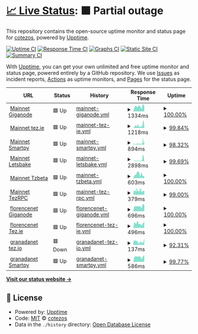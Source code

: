 # [📈 Live Status](https://cotezos.github.io/teznodes): <!--live status--> **🟧 Partial outage**

This repository contains the open-source uptime monitor and status page for [cotezos](https://cotezos.github.io/teznodes), powered by [Upptime](https://github.com/upptime/upptime).

[![Uptime CI](https://github.com/cotezos/teznodes/workflows/Uptime%20CI/badge.svg)](https://github.com/cotezos/teznodes/actions?query=workflow%3A%22Uptime+CI%22)
[![Response Time CI](https://github.com/cotezos/teznodes/workflows/Response%20Time%20CI/badge.svg)](https://github.com/cotezos/teznodes/actions?query=workflow%3A%22Response+Time+CI%22)
[![Graphs CI](https://github.com/cotezos/teznodes/workflows/Graphs%20CI/badge.svg)](https://github.com/cotezos/teznodes/actions?query=workflow%3A%22Graphs+CI%22)
[![Static Site CI](https://github.com/cotezos/teznodes/workflows/Static%20Site%20CI/badge.svg)](https://github.com/cotezos/teznodes/actions?query=workflow%3A%22Static+Site+CI%22)
[![Summary CI](https://github.com/cotezos/teznodes/workflows/Summary%20CI/badge.svg)](https://github.com/cotezos/teznodes/actions?query=workflow%3A%22Summary+CI%22)

With [Upptime](https://upptime.js.org), you can get your own unlimited and free uptime monitor and status page, powered entirely by a GitHub repository. We use [Issues](https://github.com/cotezos/teznodes/issues) as incident reports, [Actions](https://github.com/cotezos/teznodes/actions) as uptime monitors, and [Pages](https://cotezos.github.io/teznodes) for the status page.

<!--start: status pages-->
<!-- This summary is generated by Upptime (https://github.com/upptime/upptime) -->
<!-- Do not edit this manually, your changes will be overwritten -->
<!-- prettier-ignore -->
| URL | Status | History | Response Time | Uptime |
| --- | ------ | ------- | ------------- | ------ |
| <img alt="" src="https://favicons.githubusercontent.com/mainnet-tezos.giganode.io" height="13"> [Mainnet Giganode](https://mainnet-tezos.giganode.io/chains/main/blocks/head) | 🟩 Up | [mainnet-giganode.yml](https://github.com/cotezos/teznodes/commits/HEAD/history/mainnet-giganode.yml) | <details><summary><img alt="Response time graph" src="./graphs/mainnet-giganode/response-time-week.png" height="20"> 1334ms</summary><br><a href="https://cotezos.github.io/teznodes/history/mainnet-giganode"><img alt="Response time 1334" src="https://img.shields.io/endpoint?url=https%3A%2F%2Fraw.githubusercontent.com%2Fcotezos%2Fteznodes%2FHEAD%2Fapi%2Fmainnet-giganode%2Fresponse-time.json"></a><br><a href="https://cotezos.github.io/teznodes/history/mainnet-giganode"><img alt="24-hour response time 1434" src="https://img.shields.io/endpoint?url=https%3A%2F%2Fraw.githubusercontent.com%2Fcotezos%2Fteznodes%2FHEAD%2Fapi%2Fmainnet-giganode%2Fresponse-time-day.json"></a><br><a href="https://cotezos.github.io/teznodes/history/mainnet-giganode"><img alt="7-day response time 1334" src="https://img.shields.io/endpoint?url=https%3A%2F%2Fraw.githubusercontent.com%2Fcotezos%2Fteznodes%2FHEAD%2Fapi%2Fmainnet-giganode%2Fresponse-time-week.json"></a><br><a href="https://cotezos.github.io/teznodes/history/mainnet-giganode"><img alt="30-day response time 1334" src="https://img.shields.io/endpoint?url=https%3A%2F%2Fraw.githubusercontent.com%2Fcotezos%2Fteznodes%2FHEAD%2Fapi%2Fmainnet-giganode%2Fresponse-time-month.json"></a><br><a href="https://cotezos.github.io/teznodes/history/mainnet-giganode"><img alt="1-year response time 1334" src="https://img.shields.io/endpoint?url=https%3A%2F%2Fraw.githubusercontent.com%2Fcotezos%2Fteznodes%2FHEAD%2Fapi%2Fmainnet-giganode%2Fresponse-time-year.json"></a></details> | <details><summary><a href="https://cotezos.github.io/teznodes/history/mainnet-giganode">100.00%</a></summary><a href="https://cotezos.github.io/teznodes/history/mainnet-giganode"><img alt="All-time uptime 100.00%" src="https://img.shields.io/endpoint?url=https%3A%2F%2Fraw.githubusercontent.com%2Fcotezos%2Fteznodes%2FHEAD%2Fapi%2Fmainnet-giganode%2Fuptime.json"></a><br><a href="https://cotezos.github.io/teznodes/history/mainnet-giganode"><img alt="24-hour uptime 100.00%" src="https://img.shields.io/endpoint?url=https%3A%2F%2Fraw.githubusercontent.com%2Fcotezos%2Fteznodes%2FHEAD%2Fapi%2Fmainnet-giganode%2Fuptime-day.json"></a><br><a href="https://cotezos.github.io/teznodes/history/mainnet-giganode"><img alt="7-day uptime 100.00%" src="https://img.shields.io/endpoint?url=https%3A%2F%2Fraw.githubusercontent.com%2Fcotezos%2Fteznodes%2FHEAD%2Fapi%2Fmainnet-giganode%2Fuptime-week.json"></a><br><a href="https://cotezos.github.io/teznodes/history/mainnet-giganode"><img alt="30-day uptime 100.00%" src="https://img.shields.io/endpoint?url=https%3A%2F%2Fraw.githubusercontent.com%2Fcotezos%2Fteznodes%2FHEAD%2Fapi%2Fmainnet-giganode%2Fuptime-month.json"></a><br><a href="https://cotezos.github.io/teznodes/history/mainnet-giganode"><img alt="1-year uptime 100.00%" src="https://img.shields.io/endpoint?url=https%3A%2F%2Fraw.githubusercontent.com%2Fcotezos%2Fteznodes%2FHEAD%2Fapi%2Fmainnet-giganode%2Fuptime-year.json"></a></details>
| <img alt="" src="https://favicons.githubusercontent.com/api.tez.ie" height="13"> [Mainnet tez.ie](https://api.tez.ie/rpc/mainnet/chains/main/blocks/head) | 🟩 Up | [mainnet-tez-ie.yml](https://github.com/cotezos/teznodes/commits/HEAD/history/mainnet-tez-ie.yml) | <details><summary><img alt="Response time graph" src="./graphs/mainnet-tez-ie/response-time-week.png" height="20"> 1218ms</summary><br><a href="https://cotezos.github.io/teznodes/history/mainnet-tez-ie"><img alt="Response time 1218" src="https://img.shields.io/endpoint?url=https%3A%2F%2Fraw.githubusercontent.com%2Fcotezos%2Fteznodes%2FHEAD%2Fapi%2Fmainnet-tez-ie%2Fresponse-time.json"></a><br><a href="https://cotezos.github.io/teznodes/history/mainnet-tez-ie"><img alt="24-hour response time 1083" src="https://img.shields.io/endpoint?url=https%3A%2F%2Fraw.githubusercontent.com%2Fcotezos%2Fteznodes%2FHEAD%2Fapi%2Fmainnet-tez-ie%2Fresponse-time-day.json"></a><br><a href="https://cotezos.github.io/teznodes/history/mainnet-tez-ie"><img alt="7-day response time 1218" src="https://img.shields.io/endpoint?url=https%3A%2F%2Fraw.githubusercontent.com%2Fcotezos%2Fteznodes%2FHEAD%2Fapi%2Fmainnet-tez-ie%2Fresponse-time-week.json"></a><br><a href="https://cotezos.github.io/teznodes/history/mainnet-tez-ie"><img alt="30-day response time 1218" src="https://img.shields.io/endpoint?url=https%3A%2F%2Fraw.githubusercontent.com%2Fcotezos%2Fteznodes%2FHEAD%2Fapi%2Fmainnet-tez-ie%2Fresponse-time-month.json"></a><br><a href="https://cotezos.github.io/teznodes/history/mainnet-tez-ie"><img alt="1-year response time 1218" src="https://img.shields.io/endpoint?url=https%3A%2F%2Fraw.githubusercontent.com%2Fcotezos%2Fteznodes%2FHEAD%2Fapi%2Fmainnet-tez-ie%2Fresponse-time-year.json"></a></details> | <details><summary><a href="https://cotezos.github.io/teznodes/history/mainnet-tez-ie">99.84%</a></summary><a href="https://cotezos.github.io/teznodes/history/mainnet-tez-ie"><img alt="All-time uptime 99.84%" src="https://img.shields.io/endpoint?url=https%3A%2F%2Fraw.githubusercontent.com%2Fcotezos%2Fteznodes%2FHEAD%2Fapi%2Fmainnet-tez-ie%2Fuptime.json"></a><br><a href="https://cotezos.github.io/teznodes/history/mainnet-tez-ie"><img alt="24-hour uptime 100.00%" src="https://img.shields.io/endpoint?url=https%3A%2F%2Fraw.githubusercontent.com%2Fcotezos%2Fteznodes%2FHEAD%2Fapi%2Fmainnet-tez-ie%2Fuptime-day.json"></a><br><a href="https://cotezos.github.io/teznodes/history/mainnet-tez-ie"><img alt="7-day uptime 99.84%" src="https://img.shields.io/endpoint?url=https%3A%2F%2Fraw.githubusercontent.com%2Fcotezos%2Fteznodes%2FHEAD%2Fapi%2Fmainnet-tez-ie%2Fuptime-week.json"></a><br><a href="https://cotezos.github.io/teznodes/history/mainnet-tez-ie"><img alt="30-day uptime 99.84%" src="https://img.shields.io/endpoint?url=https%3A%2F%2Fraw.githubusercontent.com%2Fcotezos%2Fteznodes%2FHEAD%2Fapi%2Fmainnet-tez-ie%2Fuptime-month.json"></a><br><a href="https://cotezos.github.io/teznodes/history/mainnet-tez-ie"><img alt="1-year uptime 99.84%" src="https://img.shields.io/endpoint?url=https%3A%2F%2Fraw.githubusercontent.com%2Fcotezos%2Fteznodes%2FHEAD%2Fapi%2Fmainnet-tez-ie%2Fuptime-year.json"></a></details>
| <img alt="" src="https://favicons.githubusercontent.com/mainnet.smartpy.io" height="13"> [Mainnet Smartpy](https://mainnet.smartpy.io/chains/main/blocks/head) | 🟩 Up | [mainnet-smartpy.yml](https://github.com/cotezos/teznodes/commits/HEAD/history/mainnet-smartpy.yml) | <details><summary><img alt="Response time graph" src="./graphs/mainnet-smartpy/response-time-week.png" height="20"> 894ms</summary><br><a href="https://cotezos.github.io/teznodes/history/mainnet-smartpy"><img alt="Response time 894" src="https://img.shields.io/endpoint?url=https%3A%2F%2Fraw.githubusercontent.com%2Fcotezos%2Fteznodes%2FHEAD%2Fapi%2Fmainnet-smartpy%2Fresponse-time.json"></a><br><a href="https://cotezos.github.io/teznodes/history/mainnet-smartpy"><img alt="24-hour response time 727" src="https://img.shields.io/endpoint?url=https%3A%2F%2Fraw.githubusercontent.com%2Fcotezos%2Fteznodes%2FHEAD%2Fapi%2Fmainnet-smartpy%2Fresponse-time-day.json"></a><br><a href="https://cotezos.github.io/teznodes/history/mainnet-smartpy"><img alt="7-day response time 894" src="https://img.shields.io/endpoint?url=https%3A%2F%2Fraw.githubusercontent.com%2Fcotezos%2Fteznodes%2FHEAD%2Fapi%2Fmainnet-smartpy%2Fresponse-time-week.json"></a><br><a href="https://cotezos.github.io/teznodes/history/mainnet-smartpy"><img alt="30-day response time 894" src="https://img.shields.io/endpoint?url=https%3A%2F%2Fraw.githubusercontent.com%2Fcotezos%2Fteznodes%2FHEAD%2Fapi%2Fmainnet-smartpy%2Fresponse-time-month.json"></a><br><a href="https://cotezos.github.io/teznodes/history/mainnet-smartpy"><img alt="1-year response time 894" src="https://img.shields.io/endpoint?url=https%3A%2F%2Fraw.githubusercontent.com%2Fcotezos%2Fteznodes%2FHEAD%2Fapi%2Fmainnet-smartpy%2Fresponse-time-year.json"></a></details> | <details><summary><a href="https://cotezos.github.io/teznodes/history/mainnet-smartpy">98.32%</a></summary><a href="https://cotezos.github.io/teznodes/history/mainnet-smartpy"><img alt="All-time uptime 98.32%" src="https://img.shields.io/endpoint?url=https%3A%2F%2Fraw.githubusercontent.com%2Fcotezos%2Fteznodes%2FHEAD%2Fapi%2Fmainnet-smartpy%2Fuptime.json"></a><br><a href="https://cotezos.github.io/teznodes/history/mainnet-smartpy"><img alt="24-hour uptime 100.00%" src="https://img.shields.io/endpoint?url=https%3A%2F%2Fraw.githubusercontent.com%2Fcotezos%2Fteznodes%2FHEAD%2Fapi%2Fmainnet-smartpy%2Fuptime-day.json"></a><br><a href="https://cotezos.github.io/teznodes/history/mainnet-smartpy"><img alt="7-day uptime 98.32%" src="https://img.shields.io/endpoint?url=https%3A%2F%2Fraw.githubusercontent.com%2Fcotezos%2Fteznodes%2FHEAD%2Fapi%2Fmainnet-smartpy%2Fuptime-week.json"></a><br><a href="https://cotezos.github.io/teznodes/history/mainnet-smartpy"><img alt="30-day uptime 98.32%" src="https://img.shields.io/endpoint?url=https%3A%2F%2Fraw.githubusercontent.com%2Fcotezos%2Fteznodes%2FHEAD%2Fapi%2Fmainnet-smartpy%2Fuptime-month.json"></a><br><a href="https://cotezos.github.io/teznodes/history/mainnet-smartpy"><img alt="1-year uptime 98.32%" src="https://img.shields.io/endpoint?url=https%3A%2F%2Fraw.githubusercontent.com%2Fcotezos%2Fteznodes%2FHEAD%2Fapi%2Fmainnet-smartpy%2Fuptime-year.json"></a></details>
| <img alt="" src="https://favicons.githubusercontent.com/teznode.letzbake.com" height="13"> [Mainnet Letsbake](https://teznode.letzbake.com/chains/main/blocks/head) | 🟩 Up | [mainnet-letsbake.yml](https://github.com/cotezos/teznodes/commits/HEAD/history/mainnet-letsbake.yml) | <details><summary><img alt="Response time graph" src="./graphs/mainnet-letsbake/response-time-week.png" height="20"> 2898ms</summary><br><a href="https://cotezos.github.io/teznodes/history/mainnet-letsbake"><img alt="Response time 2898" src="https://img.shields.io/endpoint?url=https%3A%2F%2Fraw.githubusercontent.com%2Fcotezos%2Fteznodes%2FHEAD%2Fapi%2Fmainnet-letsbake%2Fresponse-time.json"></a><br><a href="https://cotezos.github.io/teznodes/history/mainnet-letsbake"><img alt="24-hour response time 1163" src="https://img.shields.io/endpoint?url=https%3A%2F%2Fraw.githubusercontent.com%2Fcotezos%2Fteznodes%2FHEAD%2Fapi%2Fmainnet-letsbake%2Fresponse-time-day.json"></a><br><a href="https://cotezos.github.io/teznodes/history/mainnet-letsbake"><img alt="7-day response time 2898" src="https://img.shields.io/endpoint?url=https%3A%2F%2Fraw.githubusercontent.com%2Fcotezos%2Fteznodes%2FHEAD%2Fapi%2Fmainnet-letsbake%2Fresponse-time-week.json"></a><br><a href="https://cotezos.github.io/teznodes/history/mainnet-letsbake"><img alt="30-day response time 2898" src="https://img.shields.io/endpoint?url=https%3A%2F%2Fraw.githubusercontent.com%2Fcotezos%2Fteznodes%2FHEAD%2Fapi%2Fmainnet-letsbake%2Fresponse-time-month.json"></a><br><a href="https://cotezos.github.io/teznodes/history/mainnet-letsbake"><img alt="1-year response time 2898" src="https://img.shields.io/endpoint?url=https%3A%2F%2Fraw.githubusercontent.com%2Fcotezos%2Fteznodes%2FHEAD%2Fapi%2Fmainnet-letsbake%2Fresponse-time-year.json"></a></details> | <details><summary><a href="https://cotezos.github.io/teznodes/history/mainnet-letsbake">99.69%</a></summary><a href="https://cotezos.github.io/teznodes/history/mainnet-letsbake"><img alt="All-time uptime 99.69%" src="https://img.shields.io/endpoint?url=https%3A%2F%2Fraw.githubusercontent.com%2Fcotezos%2Fteznodes%2FHEAD%2Fapi%2Fmainnet-letsbake%2Fuptime.json"></a><br><a href="https://cotezos.github.io/teznodes/history/mainnet-letsbake"><img alt="24-hour uptime 98.98%" src="https://img.shields.io/endpoint?url=https%3A%2F%2Fraw.githubusercontent.com%2Fcotezos%2Fteznodes%2FHEAD%2Fapi%2Fmainnet-letsbake%2Fuptime-day.json"></a><br><a href="https://cotezos.github.io/teznodes/history/mainnet-letsbake"><img alt="7-day uptime 99.69%" src="https://img.shields.io/endpoint?url=https%3A%2F%2Fraw.githubusercontent.com%2Fcotezos%2Fteznodes%2FHEAD%2Fapi%2Fmainnet-letsbake%2Fuptime-week.json"></a><br><a href="https://cotezos.github.io/teznodes/history/mainnet-letsbake"><img alt="30-day uptime 99.69%" src="https://img.shields.io/endpoint?url=https%3A%2F%2Fraw.githubusercontent.com%2Fcotezos%2Fteznodes%2FHEAD%2Fapi%2Fmainnet-letsbake%2Fuptime-month.json"></a><br><a href="https://cotezos.github.io/teznodes/history/mainnet-letsbake"><img alt="1-year uptime 99.69%" src="https://img.shields.io/endpoint?url=https%3A%2F%2Fraw.githubusercontent.com%2Fcotezos%2Fteznodes%2FHEAD%2Fapi%2Fmainnet-letsbake%2Fuptime-year.json"></a></details>
| <img alt="" src="https://favicons.githubusercontent.com/rpc.tzbeta.net" height="13"> [Mainnet Tzbeta](https://rpc.tzbeta.net/chains/main/blocks/head) | 🟩 Up | [mainnet-tzbeta.yml](https://github.com/cotezos/teznodes/commits/HEAD/history/mainnet-tzbeta.yml) | <details><summary><img alt="Response time graph" src="./graphs/mainnet-tzbeta/response-time-week.png" height="20"> 603ms</summary><br><a href="https://cotezos.github.io/teznodes/history/mainnet-tzbeta"><img alt="Response time 603" src="https://img.shields.io/endpoint?url=https%3A%2F%2Fraw.githubusercontent.com%2Fcotezos%2Fteznodes%2FHEAD%2Fapi%2Fmainnet-tzbeta%2Fresponse-time.json"></a><br><a href="https://cotezos.github.io/teznodes/history/mainnet-tzbeta"><img alt="24-hour response time 471" src="https://img.shields.io/endpoint?url=https%3A%2F%2Fraw.githubusercontent.com%2Fcotezos%2Fteznodes%2FHEAD%2Fapi%2Fmainnet-tzbeta%2Fresponse-time-day.json"></a><br><a href="https://cotezos.github.io/teznodes/history/mainnet-tzbeta"><img alt="7-day response time 603" src="https://img.shields.io/endpoint?url=https%3A%2F%2Fraw.githubusercontent.com%2Fcotezos%2Fteznodes%2FHEAD%2Fapi%2Fmainnet-tzbeta%2Fresponse-time-week.json"></a><br><a href="https://cotezos.github.io/teznodes/history/mainnet-tzbeta"><img alt="30-day response time 603" src="https://img.shields.io/endpoint?url=https%3A%2F%2Fraw.githubusercontent.com%2Fcotezos%2Fteznodes%2FHEAD%2Fapi%2Fmainnet-tzbeta%2Fresponse-time-month.json"></a><br><a href="https://cotezos.github.io/teznodes/history/mainnet-tzbeta"><img alt="1-year response time 603" src="https://img.shields.io/endpoint?url=https%3A%2F%2Fraw.githubusercontent.com%2Fcotezos%2Fteznodes%2FHEAD%2Fapi%2Fmainnet-tzbeta%2Fresponse-time-year.json"></a></details> | <details><summary><a href="https://cotezos.github.io/teznodes/history/mainnet-tzbeta">100.00%</a></summary><a href="https://cotezos.github.io/teznodes/history/mainnet-tzbeta"><img alt="All-time uptime 100.00%" src="https://img.shields.io/endpoint?url=https%3A%2F%2Fraw.githubusercontent.com%2Fcotezos%2Fteznodes%2FHEAD%2Fapi%2Fmainnet-tzbeta%2Fuptime.json"></a><br><a href="https://cotezos.github.io/teznodes/history/mainnet-tzbeta"><img alt="24-hour uptime 100.00%" src="https://img.shields.io/endpoint?url=https%3A%2F%2Fraw.githubusercontent.com%2Fcotezos%2Fteznodes%2FHEAD%2Fapi%2Fmainnet-tzbeta%2Fuptime-day.json"></a><br><a href="https://cotezos.github.io/teznodes/history/mainnet-tzbeta"><img alt="7-day uptime 100.00%" src="https://img.shields.io/endpoint?url=https%3A%2F%2Fraw.githubusercontent.com%2Fcotezos%2Fteznodes%2FHEAD%2Fapi%2Fmainnet-tzbeta%2Fuptime-week.json"></a><br><a href="https://cotezos.github.io/teznodes/history/mainnet-tzbeta"><img alt="30-day uptime 100.00%" src="https://img.shields.io/endpoint?url=https%3A%2F%2Fraw.githubusercontent.com%2Fcotezos%2Fteznodes%2FHEAD%2Fapi%2Fmainnet-tzbeta%2Fuptime-month.json"></a><br><a href="https://cotezos.github.io/teznodes/history/mainnet-tzbeta"><img alt="1-year uptime 100.00%" src="https://img.shields.io/endpoint?url=https%3A%2F%2Fraw.githubusercontent.com%2Fcotezos%2Fteznodes%2FHEAD%2Fapi%2Fmainnet-tzbeta%2Fuptime-year.json"></a></details>
| <img alt="" src="https://favicons.githubusercontent.com/mainnet.tezrpc.me" height="13"> [Mainnet TezRPC](https://mainnet.tezrpc.me/chains/main/blocks/head/metadata) | 🟩 Up | [mainnet-tez-rpc.yml](https://github.com/cotezos/teznodes/commits/HEAD/history/mainnet-tez-rpc.yml) | <details><summary><img alt="Response time graph" src="./graphs/mainnet-tez-rpc/response-time-week.png" height="20"> 379ms</summary><br><a href="https://cotezos.github.io/teznodes/history/mainnet-tez-rpc"><img alt="Response time 379" src="https://img.shields.io/endpoint?url=https%3A%2F%2Fraw.githubusercontent.com%2Fcotezos%2Fteznodes%2FHEAD%2Fapi%2Fmainnet-tez-rpc%2Fresponse-time.json"></a><br><a href="https://cotezos.github.io/teznodes/history/mainnet-tez-rpc"><img alt="24-hour response time 414" src="https://img.shields.io/endpoint?url=https%3A%2F%2Fraw.githubusercontent.com%2Fcotezos%2Fteznodes%2FHEAD%2Fapi%2Fmainnet-tez-rpc%2Fresponse-time-day.json"></a><br><a href="https://cotezos.github.io/teznodes/history/mainnet-tez-rpc"><img alt="7-day response time 379" src="https://img.shields.io/endpoint?url=https%3A%2F%2Fraw.githubusercontent.com%2Fcotezos%2Fteznodes%2FHEAD%2Fapi%2Fmainnet-tez-rpc%2Fresponse-time-week.json"></a><br><a href="https://cotezos.github.io/teznodes/history/mainnet-tez-rpc"><img alt="30-day response time 379" src="https://img.shields.io/endpoint?url=https%3A%2F%2Fraw.githubusercontent.com%2Fcotezos%2Fteznodes%2FHEAD%2Fapi%2Fmainnet-tez-rpc%2Fresponse-time-month.json"></a><br><a href="https://cotezos.github.io/teznodes/history/mainnet-tez-rpc"><img alt="1-year response time 379" src="https://img.shields.io/endpoint?url=https%3A%2F%2Fraw.githubusercontent.com%2Fcotezos%2Fteznodes%2FHEAD%2Fapi%2Fmainnet-tez-rpc%2Fresponse-time-year.json"></a></details> | <details><summary><a href="https://cotezos.github.io/teznodes/history/mainnet-tez-rpc">99.00%</a></summary><a href="https://cotezos.github.io/teznodes/history/mainnet-tez-rpc"><img alt="All-time uptime 99.00%" src="https://img.shields.io/endpoint?url=https%3A%2F%2Fraw.githubusercontent.com%2Fcotezos%2Fteznodes%2FHEAD%2Fapi%2Fmainnet-tez-rpc%2Fuptime.json"></a><br><a href="https://cotezos.github.io/teznodes/history/mainnet-tez-rpc"><img alt="24-hour uptime 99.46%" src="https://img.shields.io/endpoint?url=https%3A%2F%2Fraw.githubusercontent.com%2Fcotezos%2Fteznodes%2FHEAD%2Fapi%2Fmainnet-tez-rpc%2Fuptime-day.json"></a><br><a href="https://cotezos.github.io/teznodes/history/mainnet-tez-rpc"><img alt="7-day uptime 99.00%" src="https://img.shields.io/endpoint?url=https%3A%2F%2Fraw.githubusercontent.com%2Fcotezos%2Fteznodes%2FHEAD%2Fapi%2Fmainnet-tez-rpc%2Fuptime-week.json"></a><br><a href="https://cotezos.github.io/teznodes/history/mainnet-tez-rpc"><img alt="30-day uptime 99.00%" src="https://img.shields.io/endpoint?url=https%3A%2F%2Fraw.githubusercontent.com%2Fcotezos%2Fteznodes%2FHEAD%2Fapi%2Fmainnet-tez-rpc%2Fuptime-month.json"></a><br><a href="https://cotezos.github.io/teznodes/history/mainnet-tez-rpc"><img alt="1-year uptime 99.00%" src="https://img.shields.io/endpoint?url=https%3A%2F%2Fraw.githubusercontent.com%2Fcotezos%2Fteznodes%2FHEAD%2Fapi%2Fmainnet-tez-rpc%2Fuptime-year.json"></a></details>
| <img alt="" src="https://favicons.githubusercontent.com/florence-tezos.giganode.io" height="13"> [florencenet Giganode](https://florence-tezos.giganode.io/chains/main/blocks/head) | 🟩 Up | [florencenet-giganode.yml](https://github.com/cotezos/teznodes/commits/HEAD/history/florencenet-giganode.yml) | <details><summary><img alt="Response time graph" src="./graphs/florencenet-giganode/response-time-week.png" height="20"> 696ms</summary><br><a href="https://cotezos.github.io/teznodes/history/florencenet-giganode"><img alt="Response time 696" src="https://img.shields.io/endpoint?url=https%3A%2F%2Fraw.githubusercontent.com%2Fcotezos%2Fteznodes%2FHEAD%2Fapi%2Fflorencenet-giganode%2Fresponse-time.json"></a><br><a href="https://cotezos.github.io/teznodes/history/florencenet-giganode"><img alt="24-hour response time 675" src="https://img.shields.io/endpoint?url=https%3A%2F%2Fraw.githubusercontent.com%2Fcotezos%2Fteznodes%2FHEAD%2Fapi%2Fflorencenet-giganode%2Fresponse-time-day.json"></a><br><a href="https://cotezos.github.io/teznodes/history/florencenet-giganode"><img alt="7-day response time 696" src="https://img.shields.io/endpoint?url=https%3A%2F%2Fraw.githubusercontent.com%2Fcotezos%2Fteznodes%2FHEAD%2Fapi%2Fflorencenet-giganode%2Fresponse-time-week.json"></a><br><a href="https://cotezos.github.io/teznodes/history/florencenet-giganode"><img alt="30-day response time 696" src="https://img.shields.io/endpoint?url=https%3A%2F%2Fraw.githubusercontent.com%2Fcotezos%2Fteznodes%2FHEAD%2Fapi%2Fflorencenet-giganode%2Fresponse-time-month.json"></a><br><a href="https://cotezos.github.io/teznodes/history/florencenet-giganode"><img alt="1-year response time 696" src="https://img.shields.io/endpoint?url=https%3A%2F%2Fraw.githubusercontent.com%2Fcotezos%2Fteznodes%2FHEAD%2Fapi%2Fflorencenet-giganode%2Fresponse-time-year.json"></a></details> | <details><summary><a href="https://cotezos.github.io/teznodes/history/florencenet-giganode">100.00%</a></summary><a href="https://cotezos.github.io/teznodes/history/florencenet-giganode"><img alt="All-time uptime 100.00%" src="https://img.shields.io/endpoint?url=https%3A%2F%2Fraw.githubusercontent.com%2Fcotezos%2Fteznodes%2FHEAD%2Fapi%2Fflorencenet-giganode%2Fuptime.json"></a><br><a href="https://cotezos.github.io/teznodes/history/florencenet-giganode"><img alt="24-hour uptime 100.00%" src="https://img.shields.io/endpoint?url=https%3A%2F%2Fraw.githubusercontent.com%2Fcotezos%2Fteznodes%2FHEAD%2Fapi%2Fflorencenet-giganode%2Fuptime-day.json"></a><br><a href="https://cotezos.github.io/teznodes/history/florencenet-giganode"><img alt="7-day uptime 100.00%" src="https://img.shields.io/endpoint?url=https%3A%2F%2Fraw.githubusercontent.com%2Fcotezos%2Fteznodes%2FHEAD%2Fapi%2Fflorencenet-giganode%2Fuptime-week.json"></a><br><a href="https://cotezos.github.io/teznodes/history/florencenet-giganode"><img alt="30-day uptime 100.00%" src="https://img.shields.io/endpoint?url=https%3A%2F%2Fraw.githubusercontent.com%2Fcotezos%2Fteznodes%2FHEAD%2Fapi%2Fflorencenet-giganode%2Fuptime-month.json"></a><br><a href="https://cotezos.github.io/teznodes/history/florencenet-giganode"><img alt="1-year uptime 100.00%" src="https://img.shields.io/endpoint?url=https%3A%2F%2Fraw.githubusercontent.com%2Fcotezos%2Fteznodes%2FHEAD%2Fapi%2Fflorencenet-giganode%2Fuptime-year.json"></a></details>
| <img alt="" src="https://favicons.githubusercontent.com/api.tez.ie" height="13"> [florencenet Tez.ie](https://api.tez.ie/rpc/florencenet/chains/main/blocks/head) | 🟩 Up | [florencenet-tez-ie.yml](https://github.com/cotezos/teznodes/commits/HEAD/history/florencenet-tez-ie.yml) | <details><summary><img alt="Response time graph" src="./graphs/florencenet-tez-ie/response-time-week.png" height="20"> 496ms</summary><br><a href="https://cotezos.github.io/teznodes/history/florencenet-tez-ie"><img alt="Response time 496" src="https://img.shields.io/endpoint?url=https%3A%2F%2Fraw.githubusercontent.com%2Fcotezos%2Fteznodes%2FHEAD%2Fapi%2Fflorencenet-tez-ie%2Fresponse-time.json"></a><br><a href="https://cotezos.github.io/teznodes/history/florencenet-tez-ie"><img alt="24-hour response time 409" src="https://img.shields.io/endpoint?url=https%3A%2F%2Fraw.githubusercontent.com%2Fcotezos%2Fteznodes%2FHEAD%2Fapi%2Fflorencenet-tez-ie%2Fresponse-time-day.json"></a><br><a href="https://cotezos.github.io/teznodes/history/florencenet-tez-ie"><img alt="7-day response time 496" src="https://img.shields.io/endpoint?url=https%3A%2F%2Fraw.githubusercontent.com%2Fcotezos%2Fteznodes%2FHEAD%2Fapi%2Fflorencenet-tez-ie%2Fresponse-time-week.json"></a><br><a href="https://cotezos.github.io/teznodes/history/florencenet-tez-ie"><img alt="30-day response time 496" src="https://img.shields.io/endpoint?url=https%3A%2F%2Fraw.githubusercontent.com%2Fcotezos%2Fteznodes%2FHEAD%2Fapi%2Fflorencenet-tez-ie%2Fresponse-time-month.json"></a><br><a href="https://cotezos.github.io/teznodes/history/florencenet-tez-ie"><img alt="1-year response time 496" src="https://img.shields.io/endpoint?url=https%3A%2F%2Fraw.githubusercontent.com%2Fcotezos%2Fteznodes%2FHEAD%2Fapi%2Fflorencenet-tez-ie%2Fresponse-time-year.json"></a></details> | <details><summary><a href="https://cotezos.github.io/teznodes/history/florencenet-tez-ie">100.00%</a></summary><a href="https://cotezos.github.io/teznodes/history/florencenet-tez-ie"><img alt="All-time uptime 100.00%" src="https://img.shields.io/endpoint?url=https%3A%2F%2Fraw.githubusercontent.com%2Fcotezos%2Fteznodes%2FHEAD%2Fapi%2Fflorencenet-tez-ie%2Fuptime.json"></a><br><a href="https://cotezos.github.io/teznodes/history/florencenet-tez-ie"><img alt="24-hour uptime 100.00%" src="https://img.shields.io/endpoint?url=https%3A%2F%2Fraw.githubusercontent.com%2Fcotezos%2Fteznodes%2FHEAD%2Fapi%2Fflorencenet-tez-ie%2Fuptime-day.json"></a><br><a href="https://cotezos.github.io/teznodes/history/florencenet-tez-ie"><img alt="7-day uptime 100.00%" src="https://img.shields.io/endpoint?url=https%3A%2F%2Fraw.githubusercontent.com%2Fcotezos%2Fteznodes%2FHEAD%2Fapi%2Fflorencenet-tez-ie%2Fuptime-week.json"></a><br><a href="https://cotezos.github.io/teznodes/history/florencenet-tez-ie"><img alt="30-day uptime 100.00%" src="https://img.shields.io/endpoint?url=https%3A%2F%2Fraw.githubusercontent.com%2Fcotezos%2Fteznodes%2FHEAD%2Fapi%2Fflorencenet-tez-ie%2Fuptime-month.json"></a><br><a href="https://cotezos.github.io/teznodes/history/florencenet-tez-ie"><img alt="1-year uptime 100.00%" src="https://img.shields.io/endpoint?url=https%3A%2F%2Fraw.githubusercontent.com%2Fcotezos%2Fteznodes%2FHEAD%2Fapi%2Fflorencenet-tez-ie%2Fuptime-year.json"></a></details>
| <img alt="" src="https://favicons.githubusercontent.com/api.tez.ie" height="13"> [granadanet tez.io](https://api.tez.ie/rpc/granadanet/chains/main/blocks/head) | 🟥 Down | [granadanet-tez-io.yml](https://github.com/cotezos/teznodes/commits/HEAD/history/granadanet-tez-io.yml) | <details><summary><img alt="Response time graph" src="./graphs/granadanet-tez-io/response-time-week.png" height="20"> 137ms</summary><br><a href="https://cotezos.github.io/teznodes/history/granadanet-tez-io"><img alt="Response time 137" src="https://img.shields.io/endpoint?url=https%3A%2F%2Fraw.githubusercontent.com%2Fcotezos%2Fteznodes%2FHEAD%2Fapi%2Fgranadanet-tez-io%2Fresponse-time.json"></a><br><a href="https://cotezos.github.io/teznodes/history/granadanet-tez-io"><img alt="24-hour response time 133" src="https://img.shields.io/endpoint?url=https%3A%2F%2Fraw.githubusercontent.com%2Fcotezos%2Fteznodes%2FHEAD%2Fapi%2Fgranadanet-tez-io%2Fresponse-time-day.json"></a><br><a href="https://cotezos.github.io/teznodes/history/granadanet-tez-io"><img alt="7-day response time 137" src="https://img.shields.io/endpoint?url=https%3A%2F%2Fraw.githubusercontent.com%2Fcotezos%2Fteznodes%2FHEAD%2Fapi%2Fgranadanet-tez-io%2Fresponse-time-week.json"></a><br><a href="https://cotezos.github.io/teznodes/history/granadanet-tez-io"><img alt="30-day response time 137" src="https://img.shields.io/endpoint?url=https%3A%2F%2Fraw.githubusercontent.com%2Fcotezos%2Fteznodes%2FHEAD%2Fapi%2Fgranadanet-tez-io%2Fresponse-time-month.json"></a><br><a href="https://cotezos.github.io/teznodes/history/granadanet-tez-io"><img alt="1-year response time 137" src="https://img.shields.io/endpoint?url=https%3A%2F%2Fraw.githubusercontent.com%2Fcotezos%2Fteznodes%2FHEAD%2Fapi%2Fgranadanet-tez-io%2Fresponse-time-year.json"></a></details> | <details><summary><a href="https://cotezos.github.io/teznodes/history/granadanet-tez-io">92.31%</a></summary><a href="https://cotezos.github.io/teznodes/history/granadanet-tez-io"><img alt="All-time uptime 92.31%" src="https://img.shields.io/endpoint?url=https%3A%2F%2Fraw.githubusercontent.com%2Fcotezos%2Fteznodes%2FHEAD%2Fapi%2Fgranadanet-tez-io%2Fuptime.json"></a><br><a href="https://cotezos.github.io/teznodes/history/granadanet-tez-io"><img alt="24-hour uptime 57.98%" src="https://img.shields.io/endpoint?url=https%3A%2F%2Fraw.githubusercontent.com%2Fcotezos%2Fteznodes%2FHEAD%2Fapi%2Fgranadanet-tez-io%2Fuptime-day.json"></a><br><a href="https://cotezos.github.io/teznodes/history/granadanet-tez-io"><img alt="7-day uptime 92.31%" src="https://img.shields.io/endpoint?url=https%3A%2F%2Fraw.githubusercontent.com%2Fcotezos%2Fteznodes%2FHEAD%2Fapi%2Fgranadanet-tez-io%2Fuptime-week.json"></a><br><a href="https://cotezos.github.io/teznodes/history/granadanet-tez-io"><img alt="30-day uptime 92.31%" src="https://img.shields.io/endpoint?url=https%3A%2F%2Fraw.githubusercontent.com%2Fcotezos%2Fteznodes%2FHEAD%2Fapi%2Fgranadanet-tez-io%2Fuptime-month.json"></a><br><a href="https://cotezos.github.io/teznodes/history/granadanet-tez-io"><img alt="1-year uptime 92.31%" src="https://img.shields.io/endpoint?url=https%3A%2F%2Fraw.githubusercontent.com%2Fcotezos%2Fteznodes%2FHEAD%2Fapi%2Fgranadanet-tez-io%2Fuptime-year.json"></a></details>
| <img alt="" src="https://favicons.githubusercontent.com/granadanet.smartpy.io" height="13"> [granadanet Smartpy](https://granadanet.smartpy.io/chains/main/blocks/head) | 🟩 Up | [granadanet-smartpy.yml](https://github.com/cotezos/teznodes/commits/HEAD/history/granadanet-smartpy.yml) | <details><summary><img alt="Response time graph" src="./graphs/granadanet-smartpy/response-time-week.png" height="20"> 586ms</summary><br><a href="https://cotezos.github.io/teznodes/history/granadanet-smartpy"><img alt="Response time 586" src="https://img.shields.io/endpoint?url=https%3A%2F%2Fraw.githubusercontent.com%2Fcotezos%2Fteznodes%2FHEAD%2Fapi%2Fgranadanet-smartpy%2Fresponse-time.json"></a><br><a href="https://cotezos.github.io/teznodes/history/granadanet-smartpy"><img alt="24-hour response time 472" src="https://img.shields.io/endpoint?url=https%3A%2F%2Fraw.githubusercontent.com%2Fcotezos%2Fteznodes%2FHEAD%2Fapi%2Fgranadanet-smartpy%2Fresponse-time-day.json"></a><br><a href="https://cotezos.github.io/teznodes/history/granadanet-smartpy"><img alt="7-day response time 586" src="https://img.shields.io/endpoint?url=https%3A%2F%2Fraw.githubusercontent.com%2Fcotezos%2Fteznodes%2FHEAD%2Fapi%2Fgranadanet-smartpy%2Fresponse-time-week.json"></a><br><a href="https://cotezos.github.io/teznodes/history/granadanet-smartpy"><img alt="30-day response time 586" src="https://img.shields.io/endpoint?url=https%3A%2F%2Fraw.githubusercontent.com%2Fcotezos%2Fteznodes%2FHEAD%2Fapi%2Fgranadanet-smartpy%2Fresponse-time-month.json"></a><br><a href="https://cotezos.github.io/teznodes/history/granadanet-smartpy"><img alt="1-year response time 586" src="https://img.shields.io/endpoint?url=https%3A%2F%2Fraw.githubusercontent.com%2Fcotezos%2Fteznodes%2FHEAD%2Fapi%2Fgranadanet-smartpy%2Fresponse-time-year.json"></a></details> | <details><summary><a href="https://cotezos.github.io/teznodes/history/granadanet-smartpy">99.77%</a></summary><a href="https://cotezos.github.io/teznodes/history/granadanet-smartpy"><img alt="All-time uptime 99.77%" src="https://img.shields.io/endpoint?url=https%3A%2F%2Fraw.githubusercontent.com%2Fcotezos%2Fteznodes%2FHEAD%2Fapi%2Fgranadanet-smartpy%2Fuptime.json"></a><br><a href="https://cotezos.github.io/teznodes/history/granadanet-smartpy"><img alt="24-hour uptime 98.53%" src="https://img.shields.io/endpoint?url=https%3A%2F%2Fraw.githubusercontent.com%2Fcotezos%2Fteznodes%2FHEAD%2Fapi%2Fgranadanet-smartpy%2Fuptime-day.json"></a><br><a href="https://cotezos.github.io/teznodes/history/granadanet-smartpy"><img alt="7-day uptime 99.77%" src="https://img.shields.io/endpoint?url=https%3A%2F%2Fraw.githubusercontent.com%2Fcotezos%2Fteznodes%2FHEAD%2Fapi%2Fgranadanet-smartpy%2Fuptime-week.json"></a><br><a href="https://cotezos.github.io/teznodes/history/granadanet-smartpy"><img alt="30-day uptime 99.77%" src="https://img.shields.io/endpoint?url=https%3A%2F%2Fraw.githubusercontent.com%2Fcotezos%2Fteznodes%2FHEAD%2Fapi%2Fgranadanet-smartpy%2Fuptime-month.json"></a><br><a href="https://cotezos.github.io/teznodes/history/granadanet-smartpy"><img alt="1-year uptime 99.77%" src="https://img.shields.io/endpoint?url=https%3A%2F%2Fraw.githubusercontent.com%2Fcotezos%2Fteznodes%2FHEAD%2Fapi%2Fgranadanet-smartpy%2Fuptime-year.json"></a></details>

<!--end: status pages-->

[**Visit our status website →**](https://cotezos.github.io/teznodes)

## 📄 License

- Powered by: [Upptime](https://github.com/upptime/upptime)
- Code: [MIT](./LICENSE) © [cotezos](https://cotezos.github.io/teznodes)
- Data in the `./history` directory: [Open Database License](https://opendatacommons.org/licenses/odbl/1-0/)

